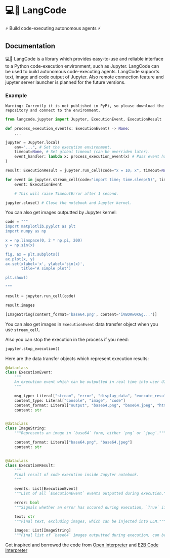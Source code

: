 # 💻🔗 LangCode

⚡ Build code-executing autonomous agents ⚡

## Documentation

💻🔗 LangCode is a library which provides easy-to-use and reliable interface to a Python code-execution environment, such as Jupyter. LangCode can be used to build autonomous code-executing agents. LangCode supports text, image and code output of Jupyter. Also remote connection feature and jupyter server launcher is planned for the future versions.

### Example

`Warning: Currently it is not published in PyPi, so please download the repository and connect to the environment.`

```python
from langcode.jupyter import Jupyter, ExecutionEvent, ExecutionResult

def process_execution_event(x: ExecutionEvent) -> None:
    ...

jupyter = Jupyter.local(
    env="...", # Set the execution environment.
    timeout=None, # Set global timeout (can be overriden later).
    event_handler: lambda x: process_execution_event(x) # Pass event handler if you need.
)

result: ExecutionResult = jupyter.run_cell(code="x = 10; x", timeout=None) # Final result

for event in jupyter.stream_cell(code="import time; time.sleep(5)", timeout=1000): # Or stream events in real time
    event: ExecutionEvent

    # This will raise TimeoutError after 1 second.

jupyter.close() # Close the notebook and Jupyter kernel.
```

You can also get images outputted by Jupyter kernel:

```python
code = """
import matplotlib.pyplot as plt
import numpy as np

x = np.linspace(0, 2 * np.pi, 200)
y = np.sin(x)

fig, ax = plt.subplots()
ax.plot(x, y)
ax.set(xlabel='x', ylabel='sin(x)',
       title='A simple plot')

plt.show()

"""

result = jupyter.run_cell(code)

result.images
```

```python
[ImageString(content_format='base64.png', content='iVBORw0KGg...')]
```

You can also get images in `ExecutionEvent` data transfer object when you use `stream_cell`.

Also you can stop the execution in the process if you need:

```python
jupyter.stop_execution()
```

Here are the data transfer objects which represent execution results:

```python
@dataclass
class ExecutionEvent:
    """
    An execution event which can be outputted in real time into user UI iteratively.
    """

    msg_type: Literal["stream", "error", "display_data", "execute_result"]
    content_type: Literal["console", "image", "code"]
    content_format: Literal["output", "base64.png", "base64.jpeg", "html", "javascript"]
    content: str


@dataclass
class ImageString:
    """Represents an image in `base64` form, either `png` or `jpeg`."""

    content_format: Literal["base64.png", "base64.jpeg"]
    content: str


@dataclass
class ExecutionResult:
    """
    Final result of code execution inside Jupyter notebook.
    """

    events: List[ExecutionEvent]
    """List of all `ExecutionEvent` events outputted during execution."""

    error: bool
    """Signals whether an error has occured during execution, `True` if error occured."""

    text: str
    """Final text, excluding images, which can be injected into LLM."""

    images: List[ImageString]
    """Final list of `base64` images outputted during execution, can be injected into LLM."""
```

Got inspired and borrowed the code from [Open Interpreter](https://github.com/OpenInterpreter/open-interpreter) and [E2B Code Interpreter](https://github.com/e2b-dev/code-interpreter)
